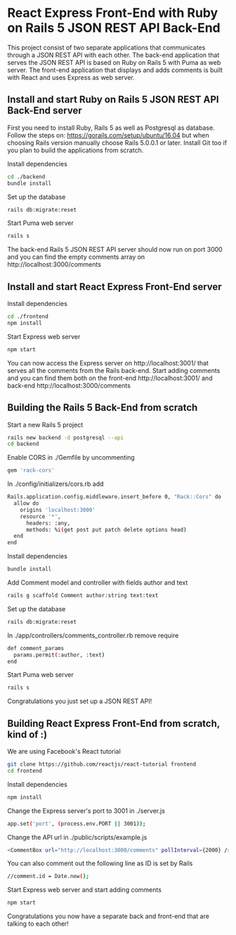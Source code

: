 # React Express Front-End with Ruby on Rails 5 JSON REST API Back-End

This project consist of two separate applications that communicates through
a JSON REST API with each other.
The back-end application that serves the JSON REST API is based on Ruby on
Rails 5 with Puma as web server.
The front-end application that displays and adds comments is built with React
and uses Express as web server.

## Install and start Ruby on Rails 5 JSON REST API Back-End server

First you need to install Ruby, Rails 5 as well as Postgresql as database.
Follow the steps on: https://gorails.com/setup/ubuntu/16.04 but when choosing
Rails version manually choose Rails 5.0.0.1 or later. Install Git too if you
plan to build the applications from scratch.

Install dependencies
```sh
cd ./backend
bundle install
```

Set up the database
```sh
rails db:migrate:reset
```

Start Puma web server
```sh
rails s
```

The back-end Rails 5 JSON REST API server should now run on port 3000 and you
can find the empty comments array on http://localhost:3000/comments

## Install and start React Express Front-End server
Install dependencies
```sh
cd ./frontend
npm install
```

Start Express web server
```sh
npm start
```

You can now access the Express server on http://localhost:3001/ that serves
all the comments from the Rails back-end. Start adding comments and you can
find them both on the front-end http://localhost:3001/ and back-end
http://localhost:3000/comments

## Building the Rails 5 Back-End from scratch
Start a new Rails 5 project
```sh
rails new backend -d postgresql --api
cd backend
```

Enable CORS in ./Gemfile by uncommenting
```sh
gem 'rack-cors'
```

In ./config/initializers/cors.rb add
```sh
Rails.application.config.middleware.insert_before 0, "Rack::Cors" do
  allow do
    origins 'localhost:3000'
    resource '*',
      headers: :any,
      methods: %i(get post put patch delete options head)
  end
end
```

Install dependencies
```sh
bundle install
```

Add Comment model and controller with fields author and text
```sh
rails g scaffold Comment author:string text:text
```

Set up the database
```sh
rails db:migrate:reset
```

In ./app/controllers/comments_controller.rb remove require
```sh
def comment_params
  params.permit(:author, :text)
end
```

Start Puma web server
```sh
rails s
```

Congratulations you just set up a JSON REST API!

## Building React Express Front-End from scratch, kind of :)

We are using Facebook's React tutorial
```sh
git clone https://github.com/reactjs/react-tutorial frontend
cd frontend
```

Install dependencies
```sh
npm install
```

Change the Express server's port to 3001 in ./server.js
```sh
app.set('port', (process.env.PORT || 3001));
```

Change the API url in ./public/scripts/example.js
```sh
<CommentBox url="http://localhost:3000/comments" pollInterval={2000} />,
```

You can also comment out the following line as ID is set by Rails
```sh
//comment.id = Date.now();
```

Start Express web server and start adding comments
```sh
npm start
```

Congratulations you now have a separate back and front-end that are talking
to each other!
